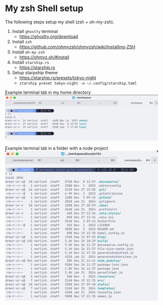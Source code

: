 # My zsh Shell setup

The following steps setup my shell (zsh + oh-my-zsh).

1. Install `ghostty` terminal
   - https://ghostty.org/download
2. Install `zsh`
   - https://github.com/ohmyzsh/ohmyzsh/wiki/Installing-ZSH
3. Install `oh-my-zsh`
   - https://ohmyz.sh/#install
4. Install `starship.rs`
   - https://starship.rs
5. Setup starpship theme
   - https://starship.rs/presets/tokyo-night
   - `starship preset tokyo-night -o ~/.config/starship.toml`

Example terminal tab in my home directory
![shell.png](assets/shell.png)

Example terminal tab in a folder with a node project
![shell-m10z.png](assets/shell-m10z.png)

